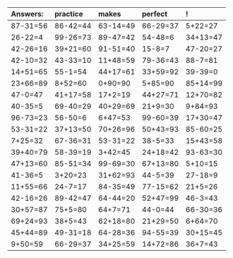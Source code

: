 | Answers: | practice | makes | perfect | ! |
| :--- | :--- | :--- | :--- | :--- |
| 87-31=56 | 86-42=44 | 63-14=49 | 66-29=37 | 5+22=27 | 
| 26-22=4 | 99-26=73 | 89-47=42 | 54-48=6 | 34+13=47 | 
| 42-26=16 | 39+21=60 | 91-51=40 | 15-8=7 | 47-20=27 | 
| 42-10=32 | 43-33=10 | 11+48=59 | 79-36=43 | 88-7=81 | 
| 14+51=65 | 55-1=54 | 44+17=61 | 33+59=92 | 39-39=0 | 
| 23+66=89 | 8+52=60 | 0+90=90 | 5+85=90 | 85+14=99 | 
| 47-0=47 | 41+17=58 | 17+2=19 | 44+27=71 | 12+70=82 | 
| 40-35=5 | 69-40=29 | 40+29=69 | 21+9=30 | 9+84=93 | 
| 96-73=23 | 56-50=6 | 6+47=53 | 99-60=39 | 17+30=47 | 
| 53-31=22 | 37+13=50 | 70+26=96 | 50+43=93 | 85-60=25 | 
| 7+25=32 | 67-36=31 | 53-31=22 | 38-5=33 | 15+43=58 | 
| 39+40=79 | 58-39=19 | 3+42=45 | 24+18=42 | 93-63=30 | 
| 47+13=60 | 85-51=34 | 99-69=30 | 67+13=80 | 5+10=15 | 
| 41-36=5 | 3+20=23 | 31+62=93 | 44-5=39 | 27-18=9 | 
| 11+55=66 | 24-7=17 | 84-35=49 | 77-15=62 | 21+5=26 | 
| 42-16=26 | 89-42=47 | 64-44=20 | 52+47=99 | 46-3=43 | 
| 30+57=87 | 75+5=80 | 64+7=71 | 44-0=44 | 66-30=36 | 
| 69+24=93 | 38+5=43 | 62+18=80 | 21+29=50 | 6+64=70 | 
| 45+44=89 | 49-31=18 | 64-28=36 | 94-55=39 | 30+15=45 | 
| 9+50=59 | 66-29=37 | 34+25=59 | 14+72=86 | 36+7=43 | 
